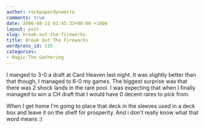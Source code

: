 ```yaml
---
author: rockpaperdynamite
comments: true
date: 2006-08-11 01:45:33+00:00 +1000
layout: post
slug: break-out-the-fireworks
title: Break Out The Fireworks
wordpress_id: 115
categories:
- Magic The Gathering
---
```


I manged to 3-0 a draft at Card Heaven last night. It was slightly better than that though, I managed to 6-0 my games. The biggest surprise was that there was 2 shock lands in the rare pool. I was expecting that when I finally managed to win a CH draft that I would have 0 decent rares to pick from.

When I get home I'm going to place that deck in the sleeves used in a deck box and leave it on the shelf for prosperity. And i don't really know what that word means :)
